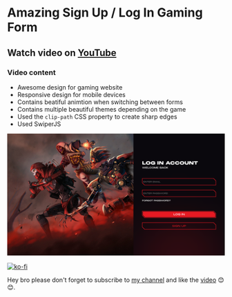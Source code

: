 # Amazing Sign Up / Log In Gaming Form

## Watch video on [YouTube](https://youtu.be/uzu-3QE_y9w "amazing log in sign up gaming form")

### Video content

-   Awesome design for gaming website
-   Responsive design for mobile devices
-   Contains beatiful animtion when switching between forms
-   Contains multiple beautiful themes depending on the game
-   Used the `clip-path` CSS property to create sharp edges
-   Used SwiperJS

![amazing log in sign up gaming form](thumbnail.png)

[![ko-fi](https://ko-fi.com/img/githubbutton_sm.svg)](https://ko-fi.com/J3J1NMYT7)

Hey bro please don't forget to subscribe to [my channel](https://www.youtube.com/@CodingWeb3 "CodingWeb") and like the [video](https://youtu.be/uzu-3QE_y9w "amazing log in sign up gaming form") 😊😊.

